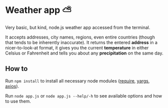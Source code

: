 # Weather app :partly_sunny:
Very basic, but kind, node.js weather app accessed from the terminal.

It accepts addresses, city names, regions, even entire countries (though that tends to be inherently inaccurate).
It returns the entered **address** in a nicer-to-look-at format, it gives you the current **temperature** in either Celsius or Fahrenheit and tells you about any **precipitation** on the same day.

## How to
Run `npm install` to install all necessary node modules ([require](https://www.npmjs.com/package/require), 
[yargs](https://www.npmjs.com/package/yargs), [axios](https://www.npmjs.com/package/axios)).

Run `node app.js` or `node app.js --help/-h` to see available options and how to use them.

